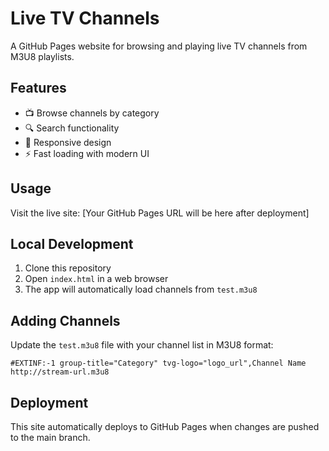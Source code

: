 # Live TV Channels

A GitHub Pages website for browsing and playing live TV channels from M3U8 playlists.

## Features

- 📺 Browse channels by category
- 🔍 Search functionality
- 📱 Responsive design
- ⚡ Fast loading with modern UI

## Usage

Visit the live site: [Your GitHub Pages URL will be here after deployment]

## Local Development

1. Clone this repository
2. Open `index.html` in a web browser
3. The app will automatically load channels from `test.m3u8`

## Adding Channels

Update the `test.m3u8` file with your channel list in M3U8 format:

```
#EXTINF:-1 group-title="Category" tvg-logo="logo_url",Channel Name
http://stream-url.m3u8
```

## Deployment

This site automatically deploys to GitHub Pages when changes are pushed to the main branch.